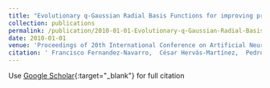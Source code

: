 ```yaml
---
title: "Evolutionary q-Gaussian Radial Basis Functions for improving prediction accuracy of gene classification using feature selection"
collection: publications
permalink: /publication/2010-01-01-Evolutionary-q-Gaussian-Radial-Basis-Functions-for-improving-prediction-accuracy-of-gene-classification-using-feature-selection
date: 2010-01-01
venue: 'Proceedings of 20th International Conference on Artificial Neural Networks (ICANN10)'
citation: ' Francisco Fernandez-Navarro,  César Hervás-Martínez,  Pedro Antonio Gutiérrez,  R. Ruiz,  J.C. Riquelme, &quot;Evolutionary q-Gaussian Radial Basis Functions for improving prediction accuracy of gene classification using feature selection.&quot; Proceedings of 20th International Conference on Artificial Neural Networks (ICANN10), 2010, pp. 327-336.'
---
```

Use [Google Scholar](https://scholar.google.com/scholar?q=Evolutionary+q+Gaussian+Radial+Basis+Functions+for+improving+prediction+accuracy+of+gene+classification+using+feature+selection){:target="_blank"} for full citation